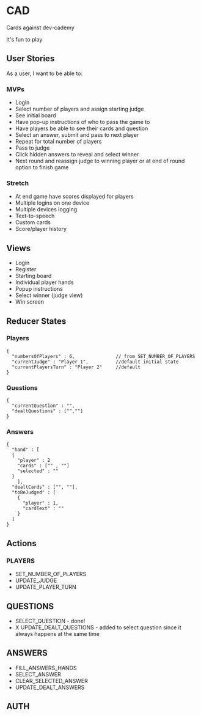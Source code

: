 # CAD
Cards against dev-cademy

It's fun to play


## User Stories
As a user, I want to be able to:

### MVPs
* Login
* Select number of players and assign starting judge
* See initial board
* Have pop-up instructions of who to pass the game to
* Have players be able to see their cards and question
* Select an answer, submit and pass to next player
* Repeat for total number of players
* Pass to judge 
* Click hidden answers to reveal and select winner
* Next round and reassign judge to winning player or at end of round option to finish game

### Stretch
* At end game have scores displayed for players
* Multiple logins on one device
* Multiple devices logging
* Text-to-speech
* Custom cards
* Score/player history


## Views
* Login
* Register
* Starting board
* Individual player hands
* Popup instructions
* Select winner (judge view)
* Win screen

## Reducer States

### Players
``` 
{
  "numbersOfPlayers" : 6,               // from SET_NUMBER_OF_PLAYERS
  "currentJudge" : "Player 1",          //default initial state
  "currentPlayersTurn" : "Player 2"     //default
}
```
### Questions
```
{
  "currentQuestion" : "",
  "dealtQuestions" : ["",""]
}
```

### Answers
```
{
  "hand" : [
  {
    "player" : 2
    "cards" : ["" , ""]
    "selected" : ""
  }
    ],
  "dealtCards" : ["", ""],
  "toBeJudged" : [
    {
      "player" : 1,
      "cardText" : ""
    }
  ]
}
```


## Actions

### PLAYERS
* SET_NUMBER_OF_PLAYERS
* UPDATE_JUDGE
* UPDATE_PLAYER_TURN

## QUESTIONS
* SELECT_QUESTION - done!
* X UPDATE_DEALT_QUESTIONS - added to select question since it always happens at the same time

## ANSWERS
* FILL_ANSWERS_HANDS
* SELECT_ANSWER
* CLEAR_SELECTED_ANSWER
* UPDATE_DEALT_ANSWERS

## AUTH

